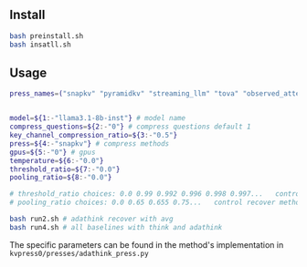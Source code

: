 


## Install

```bash
bash preinstall.sh
bash insatll.sh
```

## Usage

```bash
press_names=("snapkv" "pyramidkv" "streaming_llm" "tova" "observed_attention" "expected_attention")


model=${1:-"llama3.1-8b-inst"} # model name
compress_questions=${2:-"0"} # compress questions default 1
key_channel_compression_ratio=${3:-"0.5"}
press=${4:-"snapkv"} # compress methods
gpus=${5:-"0"} # gpus
temperature=${6:-"0.0"} 
threshold_ratio=${7:-"0.0"}
pooling_ratio=${8:-"0.0"}

# threshold_ratio choices: 0.0 0.99 0.992 0.996 0.998 0.997...   control dynamic group and topp
# pooling_ratio choices: 0.0 0.65 0.655 0.75...   control recover method  6* is exp and 7* is norm

bash run2.sh # adathink recover with avg
bash run4.sh # all baselines with think and adathink
```

The specific parameters can be found in the method's implementation in `kvpress0/presses/adathink_press.py`